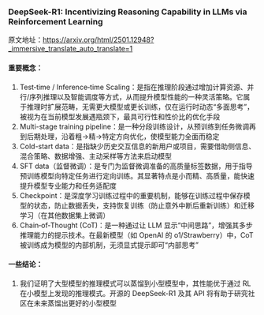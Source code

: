 ### DeepSeek-R1: Incentivizing Reasoning Capability in LLMs via Reinforcement Learning

原文地址：https://arxiv.org/html/2501.12948?_immersive_translate_auto_translate=1


#### 重要概念：
1. Test‑time / Inference‑time Scaling：是指在推理阶段通过增加计算资源、并行/序列推理以及智能调度等方式，从而提升模型性能的一种灵活策略。它属于推理时扩展范畴，无需更大模型或更长训练，仅在运行时动态“多面思考”，被视为在当前模型发展遇瓶颈下，最具可行性和性价比的优化手段
2. Multi-stage training pipeline：是一种分段训练设计，从预训练到任务微调再到后期处理，沿着粗→精→特定方向优化，使模型能力全面而稳定
3. Cold-start data：是指缺少历史交互信息的新用户或项目，需要借助侧信息、混合策略、数据增强、主动采样等方法来启动模型
4. SFT data（监督微调）：是专门为监督微调准备的高质量标签数据，用于指导预训练模型向特定任务进行定向训练。其显著特点是小而精、高质量，能快速提升模型专业能力和任务适配度
5. Checkpoint：是深度学习训练过程中的重要机制，能够在训练过程中保存模型的状态，防止数据丢失，支持恢复训练（防止意外中断后重新训练）和迁移学习（在其他数据集上微调）
6. Chain‑of‑Thought (CoT)：是一种通过让 LLM 显示“中间思路”，增强其多步推理能力的提示技术。在最新模型（如 OpenAI 的 o1/Strawberry）中，CoT 被训练成为模型的内部机制，无须显式提示即可“内部思考”



#### 一些结论：
1. 我们证明了大型模型的推理模式可以蒸馏到小型模型中，其性能优于通过 RL 在小模型上发现的推理模式。开源的 DeepSeek-R1 及其 API 将有助于研究社区在未来蒸馏出更好的小型模型

